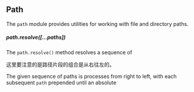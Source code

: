 ## Path

The `path` module provides utilities for working with file and directory paths.

##### path.resolve([...paths])

The `path.resolve()` method resolves a sequence of 

这里要注意的是路径片段的组合是从右往左的。

The given sequence of paths is processes from right to left, with each subsequent `path` prepended until an absolute